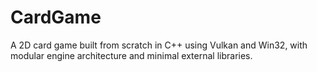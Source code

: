 # CardGame
A 2D card game built from scratch in C++ using Vulkan and Win32, with modular engine architecture and minimal external libraries.
